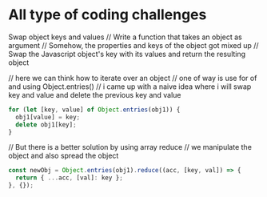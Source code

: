 # All type of coding challenges

Swap object keys and values
// Write a function that takes an object as argument
// Somehow, the properties and keys of the object got mixed up
// Swap the Javascript object's key with its values and return the resulting object

// here we can think how to iterate over an object
// one of way is use for of and using Object.entries()
// i came up with a naive idea where i will swap key and value and delete the previous key and value

```js
for (let [key, value] of Object.entries(obj1)) {
  obj1[value] = key;
  delete obj1[key];
}
```

// But there is a better solution by using array reduce
// we manipulate the object and also spread the object

```js
const newObj = Object.entries(obj1).reduce((acc, [key, val]) => {
  return { ...acc, [val]: key };
}, {});
```
